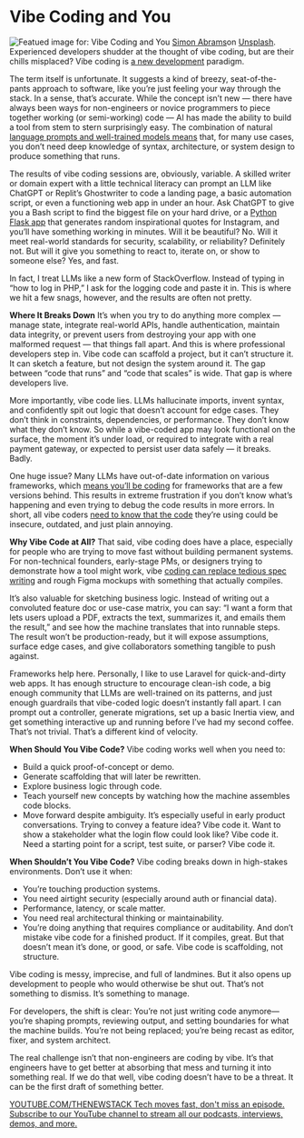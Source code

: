 # Vibe Coding and You
![Featued image for: Vibe Coding and You](https://cdn.thenewstack.io/media/2025/05/703ce5cf-simon-abrams-k_t9zj3se8k-unsplash-1024x683.jpg)
[Simon Abrams](https://unsplash.com/@flysi3000?utm_content=creditCopyText&utm_medium=referral&utm_source=unsplash)on
[Unsplash](https://unsplash.com/photos/man-sitting-facing-monitor-k_T9Zj3SE8k?utm_content=creditCopyText&utm_medium=referral&utm_source=unsplash).
Experienced developers shudder at the thought of vibe coding, but are their chills misplaced? Vibe coding is [a new development](https://thenewstack.io/vibe-coding-where-everyone-can-speak-computer-programming/) paradigm.

The term itself is unfortunate. It suggests a kind of breezy, seat-of-the-pants approach to software, like you’re just feeling your way through the stack. In a sense, that’s accurate. While the concept isn’t new — there have always been ways for non-engineers or novice programmers to piece together working (or semi-working) code — AI has made the ability to build a tool from stem to stern surprisingly easy. The combination of natural [language prompts and well-trained models means](https://thenewstack.io/small-language-models-vs-llms-what-theyll-mean-for-businesses-in-2025/) that, for many use cases, you don’t need deep knowledge of syntax, architecture, or system design to produce something that runs.

The results of vibe coding sessions are, obviously, variable. A skilled writer or domain expert with a little technical literacy can prompt an LLM like ChatGPT or Replit’s Ghostwriter to code a landing page, a basic automation script, or even a functioning web app in under an hour. Ask ChatGPT to give you a Bash script to find the biggest file on your hard drive, or a [Python Flask app](https://thenewstack.io/python-and-webassembly-elevating-performance-for-web-apps/) that generates random inspirational quotes for Instagram, and you’ll have something working in minutes. Will it be beautiful? No. Will it meet real-world standards for security, scalability, or reliability? Definitely not. But will it give you something to react to, iterate on, or show to someone else? Yes, and fast.

In fact, I treat LLMs like a new form of StackOverflow. Instead of typing in “how to log in PHP,” I ask for the logging code and paste it in. This is where we hit a few snags, however, and the results are often not pretty.

**Where It Breaks Down**
It’s when you try to do anything more complex — manage state, integrate real-world APIs, handle authentication, maintain data integrity, or prevent users from destroying your app with one malformed request — that things fall apart. And this is where professional developers step in. Vibe code can scaffold a project, but it can’t structure it. It can sketch a feature, but not design the system around it. The gap between “code that runs” and “code that scales” is wide. That gap is where developers live.

More importantly, vibe code lies. LLMs hallucinate imports, invent syntax, and confidently spit out logic that doesn’t account for edge cases. They don’t think in constraints, dependencies, or performance. They don’t know what they don’t know. So while a vibe-coded app may look functional on the surface, the moment it’s under load, or required to integrate with a real payment gateway, or expected to persist user data safely — it breaks. Badly.

One huge issue? Many LLMs have out-of-date information on various frameworks, which [means you’ll be coding](https://thenewstack.io/does-low-code-mean-more-work-or-more-freedom-for-developers/) for frameworks that are a few versions behind. This results in extreme frustration if you don’t know what’s happening and even trying to debug the code results in more errors. In short, all vibe coders [need to know that the code](https://thenewstack.io/why-your-code-needs-abstraction-layers/) they’re using could be insecure, outdated, and just plain annoying.

**Why Vibe Code at All?**
That said, vibe coding does have a place, especially for people who are trying to move fast without building permanent systems. For non-technical founders, early-stage PMs, or designers trying to demonstrate how a tool might work, vibe [coding can replace tedious spec writing](https://thenewstack.io/developers-put-ai-bots-to-the-test-of-writing-code/) and rough Figma mockups with something that actually compiles.

It’s also valuable for sketching business logic. Instead of writing out a convoluted feature doc or use-case matrix, you can say: “I want a form that lets users upload a PDF, extracts the text, summarizes it, and emails them the result,” and see how the machine translates that into runnable steps. The result won’t be production-ready, but it will expose assumptions, surface edge cases, and give collaborators something tangible to push against.

Frameworks help here. Personally, I like to use Laravel for quick-and-dirty web apps. It has enough structure to encourage clean-ish code, a big enough community that LLMs are well-trained on its patterns, and just enough guardrails that vibe-coded logic doesn’t instantly fall apart. I can prompt out a controller, generate migrations, set up a basic Inertia view, and get something interactive up and running before I’ve had my second coffee. That’s not trivial. That’s a different kind of velocity.

**When Should You Vibe Code?**
Vibe coding works well when you need to:

- Build a quick proof-of-concept or demo.
- Generate scaffolding that will later be rewritten.
- Explore business logic through code.
- Teach yourself new concepts by watching how the machine assembles code blocks.
- Move forward despite ambiguity.
It’s especially useful in early product conversations. Trying to convey a feature idea? Vibe code it. Want to show a stakeholder what the login flow could look like? Vibe code it. Need a starting point for a script, test suite, or parser? Vibe code it.

**When Shouldn’t You Vibe Code?**
Vibe coding breaks down in high-stakes environments. Don’t use it when:

- You’re touching production systems.
- You need airtight security (especially around auth or financial data).
- Performance, latency, or scale matter.
- You need real architectural thinking or maintainability.
- You’re doing anything that requires compliance or auditability.
And don’t mistake vibe code for a finished product. If it compiles, great. But that doesn’t mean it’s done, or good, or safe. Vibe code is scaffolding, not structure.

Vibe coding is messy, imprecise, and full of landmines. But it also opens up development to people who would otherwise be shut out. That’s not something to dismiss. It’s something to manage.

For developers, the shift is clear: You’re not just writing code anymore—you’re shaping prompts, reviewing output, and setting boundaries for what the machine builds. You’re not being replaced; you’re being recast as editor, fixer, and system architect.

The real challenge isn’t that non-engineers are coding by vibe. It’s that engineers have to get better at absorbing that mess and turning it into something real. If we do that well, vibe coding doesn’t have to be a threat. It can be the first draft of something better.

[
YOUTUBE.COM/THENEWSTACK
Tech moves fast, don't miss an episode. Subscribe to our YouTube
channel to stream all our podcasts, interviews, demos, and more.
](https://youtube.com/thenewstack?sub_confirmation=1)